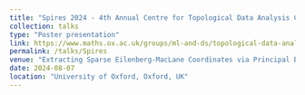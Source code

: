 ```yaml
---
title: "Spires 2024 - 4th Annual Centre for Topological Data Analysis Conference"
collection: talks
type: "Poster presentation"
link: https://www.maths.ox.ac.uk/groups/ml-and-ds/topological-data-analysis/spires-2024
permalink: /talks/Spires
venue: "Extracting Sparse Eilenberg-MacLane Coordinates via Principal Bundles"
date: 2024-08-07
location: "University of Oxford, Oxford, UK"
---
```

